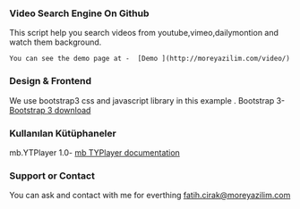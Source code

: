
### Video Search Engine On Github

This script help you search videos from youtube,vimeo,dailymontion and watch them background.


```
You can see the demo page at -  [Demo ](http://moreyazilim.com/video/)
```



### Design & Frontend 
We use bootstrap3 css and javascript library in this example .
Bootstrap 3-  [Bootstrap 3 download ](http://getbootstrap.com/getting-started/)



### Kullanılan Kütüphaneler
mb.YTPlayer 1.0-  [mb TYPlayer documentation](https://github.com/pupunzi/jquery.mb.YTPlayer)


### Support or Contact

You can ask and contact with me  for everthing fatih.cirak@moreyazilim.com
